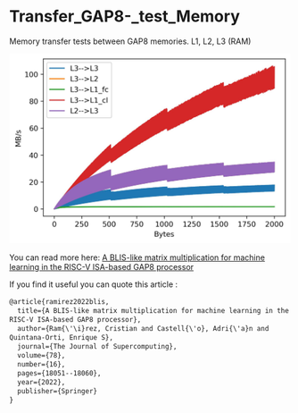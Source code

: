 # Transfer_GAP8-_test_Memory
Memory transfer tests between GAP8 memories. L1, L2, L3 (RAM)

![](img/test_transfers.jpg)

You can read more here:
[A BLIS-like matrix multiplication for machine learning in the RISC-V ISA-based GAP8 processor](https://link.springer.com/article/10.1007/s11227-022-04581-6)

If you find it useful you can quote this article : 

```
@article{ramirez2022blis,
  title={A BLIS-like matrix multiplication for machine learning in the RISC-V ISA-based GAP8 processor},
  author={Ram{\'\i}rez, Cristian and Castell{\'o}, Adri{\'a}n and Quintana-Orti, Enrique S},
  journal={The Journal of Supercomputing},
  volume={78},
  number={16},
  pages={18051--18060},
  year={2022},
  publisher={Springer}
}
```


